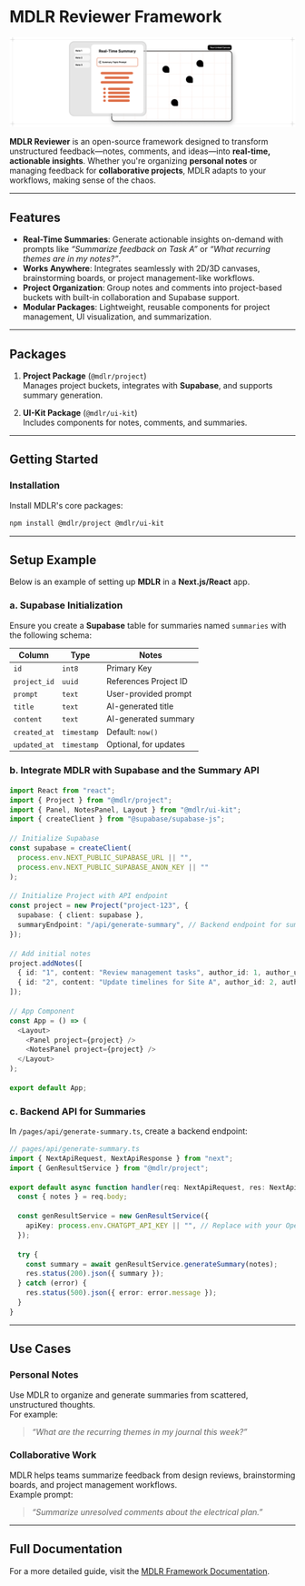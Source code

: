 # **MDLR Reviewer Framework**

![MDLR Reviewer](/apps/mdlr-platform/public/cover.png)

**MDLR Reviewer** is an open-source framework designed to transform unstructured feedback—notes, comments, and ideas—into **real-time, actionable insights**. Whether you're organizing **personal notes** or managing feedback for **collaborative projects**, MDLR adapts to your workflows, making sense of the chaos.

---

## **Features**

- **Real-Time Summaries**: Generate actionable insights on-demand with prompts like _“Summarize feedback on Task A”_ or _“What recurring themes are in my notes?”_.
- **Works Anywhere**: Integrates seamlessly with 2D/3D canvases, brainstorming boards, or project management-like workflows.
- **Project Organization**: Group notes and comments into project-based buckets with built-in collaboration and Supabase support.
- **Modular Packages**: Lightweight, reusable components for project management, UI visualization, and summarization.

---

## **Packages**

1. **Project Package** (`@mdlr/project`)  
   Manages project buckets, integrates with **Supabase**, and supports summary generation.

2. **UI-Kit Package** (`@mdlr/ui-kit`)  
   Includes components for notes, comments, and summaries.

---

## **Getting Started**

### **Installation**

Install MDLR's core packages:

```bash
npm install @mdlr/project @mdlr/ui-kit
```

---

## Setup Example

Below is an example of setting up **MDLR** in a **Next.js/React** app.

### a. Supabase Initialization
Ensure you create a **Supabase** table for summaries named `summaries` with the following schema:

| **Column**    | **Type**     | **Notes**                  |
|---------------|--------------|----------------------------|
| `id`         | `int8`     | Primary Key                |
| `project_id` | `uuid`       | References Project ID      |
| `prompt`| `text`       | User-provided prompt       |
| `title`    | `text`       | AI-generated title       |
| `content`    | `text`       | AI-generated summary       |
| `created_at` | `timestamp`  | Default: `now()`           |
| `updated_at` | `timestamp`  | Optional, for updates      |

### b. Integrate MDLR with Supabase and the Summary API
```typescript
import React from "react";
import { Project } from "@mdlr/project";
import { Panel, NotesPanel, Layout } from "@mdlr/ui-kit";
import { createClient } from "@supabase/supabase-js";

// Initialize Supabase
const supabase = createClient(
  process.env.NEXT_PUBLIC_SUPABASE_URL || "",
  process.env.NEXT_PUBLIC_SUPABASE_ANON_KEY || ""
);

// Initialize Project with API endpoint
const project = new Project("project-123", {
  supabase: { client: supabase },
  summaryEndpoint: "/api/generate-summary", // Backend endpoint for summaries
});

// Add initial notes
project.addNotes([
  { id: "1", content: "Review management tasks", author_id: 1, author_username: "John Doe", created_at: "2023-10-01" },
  { id: "2", content: "Update timelines for Site A", author_id: 2, author_username: "Jane Smith", created_at: "2023-10-01" },
]);

// App Component
const App = () => (
  <Layout>
    <Panel project={project} />
    <NotesPanel project={project} />
  </Layout>
);

export default App;
```

### c. Backend API for Summaries
In `/pages/api/generate-summary.ts`, create a backend endpoint:

```typescript
// pages/api/generate-summary.ts
import { NextApiRequest, NextApiResponse } from "next";
import { GenResultService } from "@mdlr/project";

export default async function handler(req: NextApiRequest, res: NextApiResponse) {
  const { notes } = req.body;

  const genResultService = new GenResultService({
    apiKey: process.env.CHATGPT_API_KEY || "", // Replace with your OpenAI key
  });

  try {
    const summary = await genResultService.generateSummary(notes);
    res.status(200).json({ summary });
  } catch (error) {
    res.status(500).json({ error: error.message });
  }
}
```

---

## **Use Cases**

### **Personal Notes**

Use MDLR to organize and generate summaries from scattered, unstructured thoughts.  
For example:

> _“What are the recurring themes in my journal this week?”_

### **Collaborative Work**

MDLR helps teams summarize feedback from design reviews, brainstorming boards, and project management workflows.  
Example prompt:

> _“Summarize unresolved comments about the electrical plan.”_

---

## **Full Documentation**
For a more detailed guide, visit the [MDLR Framework Documentation](https://www.mdlr.app/).